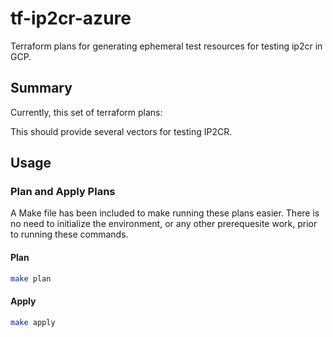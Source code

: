 # tf-ip2cr-azure

Terraform plans for generating ephemeral test resources for testing ip2cr in GCP.

## Summary

Currently, this set of terraform plans:

This should provide several vectors for testing IP2CR.

## Usage

### Plan and Apply Plans

A Make file has been included to make running these plans easier. There is no need to initialize the environment, or any other prerequesite work, prior to running these commands.

#### Plan

```bash
make plan
```

#### Apply

```bash
make apply
```
